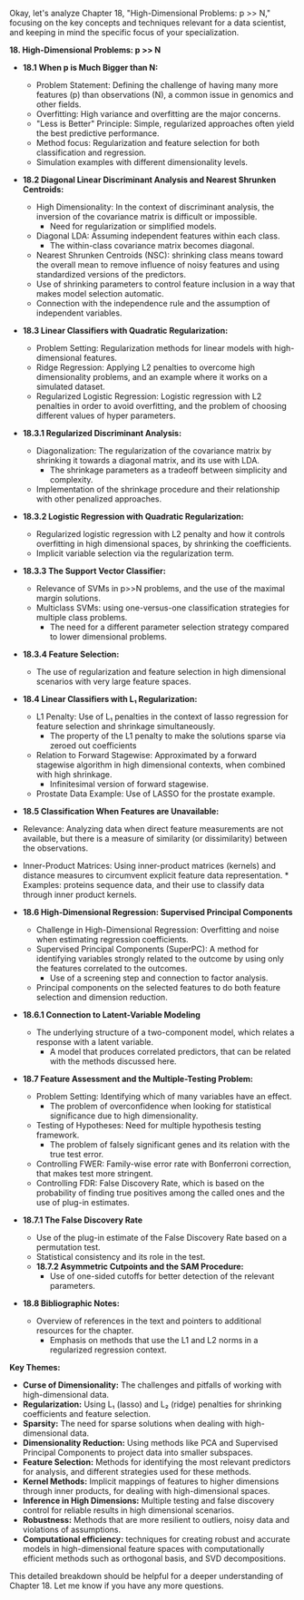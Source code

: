 Okay, let's analyze Chapter 18, "High-Dimensional Problems: p >> N," focusing on the key concepts and techniques relevant for a data scientist, and keeping in mind the specific focus of your specialization.

**18. High-Dimensional Problems: p >> N**

*   **18.1 When p is Much Bigger than N:**
    *   Problem Statement: Defining the challenge of having many more features (p) than observations (N), a common issue in genomics and other fields.
    *   Overfitting:  High variance and overfitting are the major concerns.
    *  "Less is Better" Principle:  Simple, regularized approaches often yield the best predictive performance.
    *   Method focus: Regularization and feature selection for both classification and regression.
    *  Simulation examples with different dimensionality levels.

*  **18.2 Diagonal Linear Discriminant Analysis and Nearest Shrunken Centroids:**
    * High Dimensionality: In the context of discriminant analysis, the inversion of the covariance matrix is difficult or impossible.
        *   Need for regularization or simplified models.
    *   Diagonal LDA:  Assuming independent features within each class.
        * The within-class covariance matrix becomes diagonal.
    *  Nearest Shrunken Centroids (NSC): shrinking class means toward the overall mean to remove influence of noisy features and using standardized versions of the predictors.
     *  Use of shrinking parameters to control feature inclusion in a way that makes model selection automatic.
     *  Connection with the independence rule and the assumption of independent variables.

* **18.3 Linear Classifiers with Quadratic Regularization:**
    *   Problem Setting:  Regularization methods for linear models with high-dimensional features.
    *   Ridge Regression: Applying L2 penalties to overcome high dimensionality problems, and an example where it works on a simulated dataset.
    *   Regularized Logistic Regression: Logistic regression with L2 penalties in order to avoid overfitting, and the problem of choosing different values of hyper parameters.

*   **18.3.1 Regularized Discriminant Analysis:**
    *  Diagonalization: The regularization of the covariance matrix by shrinking it towards a diagonal matrix, and its use with LDA.
       * The shrinkage parameters as a tradeoff between simplicity and complexity.
    *  Implementation of the shrinkage procedure and their relationship with other penalized approaches.
*   **18.3.2 Logistic Regression with Quadratic Regularization:**
     *  Regularized logistic regression with L2 penalty and how it controls overfitting in high dimensional spaces, by shrinking the coefficients.
     *  Implicit variable selection via the regularization term.

*   **18.3.3 The Support Vector Classifier:**
    *   Relevance of SVMs in p>>N problems, and the use of the maximal margin solutions.
    *   Multiclass SVMs: using one-versus-one classification strategies for multiple class problems.
         * The need for a different parameter selection strategy compared to lower dimensional problems.

*   **18.3.4 Feature Selection:**
    * The use of regularization and feature selection in high dimensional scenarios with very large feature spaces.

*   **18.4 Linear Classifiers with L₁ Regularization:**
    *   L1 Penalty:  Use of L₁ penalties in the context of lasso regression for feature selection and shrinkage simultaneously.
        *  The property of the L1 penalty to make the solutions sparse via zeroed out coefficients
    *  Relation to Forward Stagewise: Approximated by a forward stagewise algorithm in high dimensional contexts, when combined with high shrinkage.
        * Infinitesimal version of forward stagewise.
    *  Prostate Data Example: Use of LASSO for the prostate example.

*   **18.5 Classification When Features are Unavailable:**
   *   Relevance:  Analyzing data when direct feature measurements are not available, but there is a measure of similarity (or dissimilarity) between the observations.
   *   Inner-Product Matrices: Using inner-product matrices (kernels) and distance measures to circumvent explicit feature data representation.
    *   Examples: proteins sequence data, and their use to classify data through inner product kernels.
*   **18.6 High-Dimensional Regression: Supervised Principal Components**
    *   Challenge in High-Dimensional Regression: Overfitting and noise when estimating regression coefficients.
    *   Supervised Principal Components (SuperPC):  A method for identifying variables strongly related to the outcome by using only the features correlated to the outcomes.
        *  Use of a screening step and connection to factor analysis.
     * Principal components on the selected features to do both feature selection and dimension reduction.
 *   **18.6.1 Connection to Latent-Variable Modeling**
     * The underlying structure of a two-component model, which relates a response with a latent variable.
         * A model that produces correlated predictors, that can be related with the methods discussed here.

* **18.7 Feature Assessment and the Multiple-Testing Problem:**
   *   Problem Setting: Identifying which of many variables have an effect.
       *   The problem of overconfidence when looking for statistical significance due to high dimensionality.
    *   Testing of Hypotheses: Need for multiple hypothesis testing framework.
        *   The problem of falsely significant genes and its relation with the true test error.
   * Controlling FWER: Family-wise error rate with Bonferroni correction, that makes test more stringent.
    *  Controlling FDR: False Discovery Rate, which is based on the probability of finding true positives among the called ones and the use of plug-in estimates.
*  **18.7.1 The False Discovery Rate**
      *  Use of the plug-in estimate of the False Discovery Rate based on a permutation test.
      * Statistical consistency and its role in the test.
   *   **18.7.2 Asymmetric Cutpoints and the SAM Procedure:**
        *   Use of one-sided cutoffs for better detection of the relevant parameters.

*   **18.8 Bibliographic Notes:**
    *   Overview of references in the text and pointers to additional resources for the chapter.
        *  Emphasis on methods that use the L1 and L2 norms in a regularized regression context.

**Key Themes:**

*  **Curse of Dimensionality:**  The challenges and pitfalls of working with high-dimensional data.
*   **Regularization:**  Using L₁ (lasso) and L₂ (ridge) penalties for shrinking coefficients and feature selection.
*   **Sparsity:** The need for sparse solutions when dealing with high-dimensional data.
*   **Dimensionality Reduction:**  Using methods like PCA and Supervised Principal Components to project data into smaller subspaces.
*    **Feature Selection:** Methods for identifying the most relevant predictors for analysis, and different strategies used for these methods.
*   **Kernel Methods:** Implicit mappings of features to higher dimensions through inner products, for dealing with high-dimensional spaces.
*   **Inference in High Dimensions:** Multiple testing and false discovery control for reliable results in high dimensional scenarios.
*   **Robustness:** Methods that are more resilient to outliers, noisy data and violations of assumptions.
*  **Computational efficiency:** techniques for creating robust and accurate models in high-dimensional feature spaces with computationally efficient methods such as orthogonal basis, and SVD decompositions.

This detailed breakdown should be helpful for a deeper understanding of Chapter 18. Let me know if you have any more questions.
